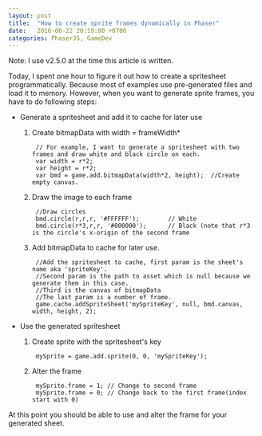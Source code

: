 ```yaml
---
layout: post
title:  "How to create sprite frames dynamically in Phaser"
date:   2016-06-22 20:19:00 +0700
categories: PhaserJS, GameDev
---
```


Note: I use v2.5.0 at the time this article is written.

Today, I spent one hour to figure it out how to create a spritesheet programmatically.
Because most of examples use pre-generated files and load it to memory. However, when you want to
generate sprite frames, you have to do following steps:

* Generate a spritesheet and add it to cache for later use
    1. Create bitmapData with width = frameWidth*<totalFrames>
    
            // For example, I want to generate a spritesheet with two frames and draw white and black circle on each.
            var width = r*2;
            var height = r*2;
            var bmd = game.add.bitmapData(width*2, height);  //Create empty canvas.    

    2. Draw the image to each frame
        
            //Draw circles
            bmd.circle(r,r,r, '#FFFFFF');        // White
            bmd.circle(r*3,r,r, '#000000');      // Black (note that r*3 is the circle's x-origin of the second frame

    3. Add bitmapData to cache for later use.

            //Add the spritesheet to cache, first param is the sheet's name aka 'spriteKey'.
            //Second param is the path to asset which is null because we generate them in this case.
            //Third is the canvas of bitmapData
            //The last param is a number of frame.
            game.cache.addSpriteSheet('mySpriteKey', null, bmd.canvas, width, height, 2);
    
* Use the generated spritesheet
    1. Create sprite with the spritesheet's key
    
            mySprite = game.add.sprite(0, 0, 'mySpriteKey');
    
    2. Alter the frame
    
            mySprite.frame = 1; // Change to second frame
            mySprite.frame = 0; // Change back to the first frame(index start with 0)
            
At this point you should be able to use and alter the frame for your generated sheet.